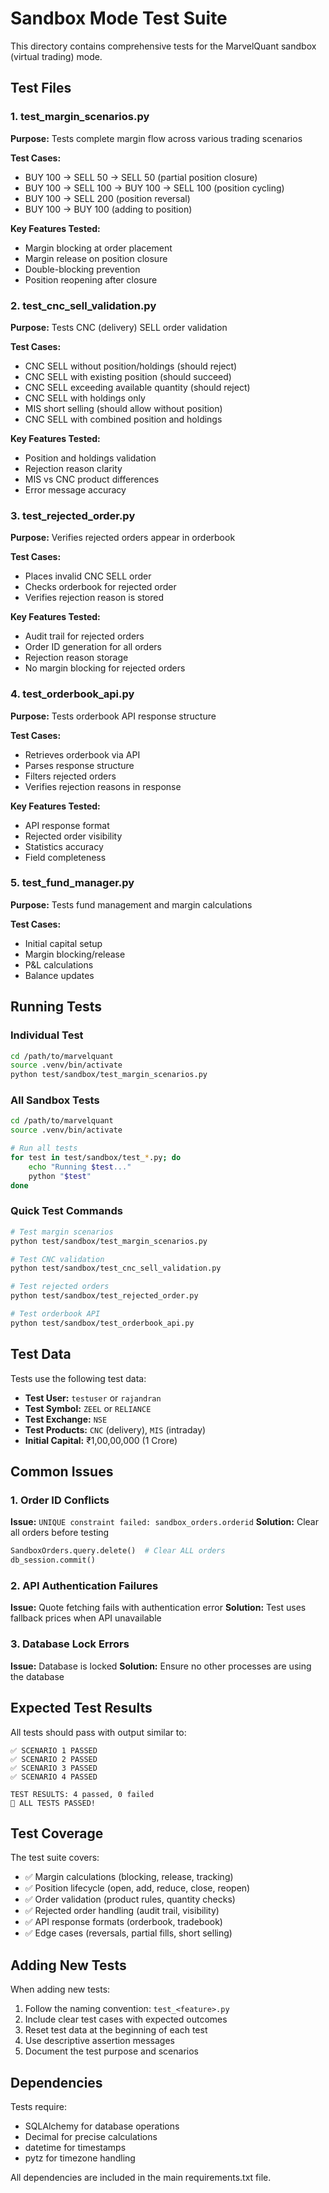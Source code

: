 # Sandbox Mode Test Suite

This directory contains comprehensive tests for the MarvelQuant sandbox (virtual trading) mode.

## Test Files

### 1. test_margin_scenarios.py
**Purpose:** Tests complete margin flow across various trading scenarios

**Test Cases:**
- BUY 100 → SELL 50 → SELL 50 (partial position closure)
- BUY 100 → SELL 100 → BUY 100 → SELL 100 (position cycling)
- BUY 100 → SELL 200 (position reversal)
- BUY 100 → BUY 100 (adding to position)

**Key Features Tested:**
- Margin blocking at order placement
- Margin release on position closure
- Double-blocking prevention
- Position reopening after closure

### 2. test_cnc_sell_validation.py
**Purpose:** Tests CNC (delivery) SELL order validation

**Test Cases:**
- CNC SELL without position/holdings (should reject)
- CNC SELL with existing position (should succeed)
- CNC SELL exceeding available quantity (should reject)
- CNC SELL with holdings only
- MIS short selling (should allow without position)
- CNC SELL with combined position and holdings

**Key Features Tested:**
- Position and holdings validation
- Rejection reason clarity
- MIS vs CNC product differences
- Error message accuracy

### 3. test_rejected_order.py
**Purpose:** Verifies rejected orders appear in orderbook

**Test Cases:**
- Places invalid CNC SELL order
- Checks orderbook for rejected order
- Verifies rejection reason is stored

**Key Features Tested:**
- Audit trail for rejected orders
- Order ID generation for all orders
- Rejection reason storage
- No margin blocking for rejected orders

### 4. test_orderbook_api.py
**Purpose:** Tests orderbook API response structure

**Test Cases:**
- Retrieves orderbook via API
- Parses response structure
- Filters rejected orders
- Verifies rejection reasons in response

**Key Features Tested:**
- API response format
- Rejected order visibility
- Statistics accuracy
- Field completeness

### 5. test_fund_manager.py
**Purpose:** Tests fund management and margin calculations

**Test Cases:**
- Initial capital setup
- Margin blocking/release
- P&L calculations
- Balance updates

## Running Tests

### Individual Test
```bash
cd /path/to/marvelquant
source .venv/bin/activate
python test/sandbox/test_margin_scenarios.py
```

### All Sandbox Tests
```bash
cd /path/to/marvelquant
source .venv/bin/activate

# Run all tests
for test in test/sandbox/test_*.py; do
    echo "Running $test..."
    python "$test"
done
```

### Quick Test Commands
```bash
# Test margin scenarios
python test/sandbox/test_margin_scenarios.py

# Test CNC validation
python test/sandbox/test_cnc_sell_validation.py

# Test rejected orders
python test/sandbox/test_rejected_order.py

# Test orderbook API
python test/sandbox/test_orderbook_api.py
```

## Test Data

Tests use the following test data:
- **Test User:** `testuser` or `rajandran`
- **Test Symbol:** `ZEEL` or `RELIANCE`
- **Test Exchange:** `NSE`
- **Test Products:** `CNC` (delivery), `MIS` (intraday)
- **Initial Capital:** ₹1,00,00,000 (1 Crore)

## Common Issues

### 1. Order ID Conflicts
**Issue:** `UNIQUE constraint failed: sandbox_orders.orderid`
**Solution:** Clear all orders before testing
```python
SandboxOrders.query.delete()  # Clear ALL orders
db_session.commit()
```

### 2. API Authentication Failures
**Issue:** Quote fetching fails with authentication error
**Solution:** Test uses fallback prices when API unavailable

### 3. Database Lock Errors
**Issue:** Database is locked
**Solution:** Ensure no other processes are using the database

## Expected Test Results

All tests should pass with output similar to:
```
✅ SCENARIO 1 PASSED
✅ SCENARIO 2 PASSED
✅ SCENARIO 3 PASSED
✅ SCENARIO 4 PASSED

TEST RESULTS: 4 passed, 0 failed
🎉 ALL TESTS PASSED!
```

## Test Coverage

The test suite covers:
- ✅ Margin calculations (blocking, release, tracking)
- ✅ Position lifecycle (open, add, reduce, close, reopen)
- ✅ Order validation (product rules, quantity checks)
- ✅ Rejected order handling (audit trail, visibility)
- ✅ API response formats (orderbook, tradebook)
- ✅ Edge cases (reversals, partial fills, short selling)

## Adding New Tests

When adding new tests:
1. Follow the naming convention: `test_<feature>.py`
2. Include clear test cases with expected outcomes
3. Reset test data at the beginning of each test
4. Use descriptive assertion messages
5. Document the test purpose and scenarios

## Dependencies

Tests require:
- SQLAlchemy for database operations
- Decimal for precise calculations
- datetime for timestamps
- pytz for timezone handling

All dependencies are included in the main requirements.txt file.